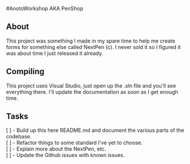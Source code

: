 #AnotoWorkshop AKA PenShop

## About

This project was something I made in my spare time to help me create forms for 
something else called NextPen (c). I never sold it so I figured it was about 
time I just released it already.

## Compiling

This project uses Visual Studio, just open up the .sln file and you'll see 
everything there. I'll update the documentation as soon as I get enough time.

## Tasks

[ ] - Build up this here README.md and document the various parts of the codebase.  
[ ] - Refactor things to some standard I've yet to choose.  
[ ] - Explain more about the NextPen, etc.  
[ ] - Update the Github issues with known issues.  